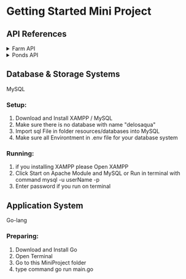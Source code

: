 # Getting Started Mini Project

## API References

<details>
  <summary>Farm API</summary>
  
  **Resource URL**: api/v1/farms

  **Resource Information**:
   1. Reponse Format: JSON
   2. Requires Authentication: No
   3. Rate Limited: No

  <details>
    <summary>GET Methods</summary>
    1. Without parameters.
      - Example URL Request: api/v1/farms
      - Example Response Success:

            {
                "Status": 200,
                "Message": "GetFarm_All",
                "Data": [
                    {
                        "ID": 1,
                        "Name": "Farm 1",
                        "Description": {
                            "String": "a",
                            "Valid": true
                        },
                        "Thumbnails": {
                            "String": "a",
                            "Valid": true
                        },
                        "Created_at": {
                            "String": "2022-06-11 15:41:41",
                            "Valid": true
                        },
                        "Updated_at": {
                            "String": "2022-06-08 15:44:45",
                            "Valid": true
                        },
                        "Deleted_at": {
                            "String": "",
                            "Valid": false
                        }
                        },
                        {
                        "ID": 2,
                        "Name": "Farm 2",
                        "Description": {
                            "String": "a",
                            "Valid": true
                        },
                        "Thumbnails": {
                            "String": "a",
                            "Valid": true
                        },
                        "Created_at": {
                            "String": "2022-06-11 15:41:41",
                            "Valid": true
                        },
                        "Updated_at": {
                            "String": "",
                            "Valid": false
                        },
                        "Deleted_at": {
                            "String": "",
                            "Valid": false
                        }
                    },
                    {
                        "ID": 3,
                        "Name": "test",
                        "Description": {
                            "String": "",
                            "Valid": true
                        },
                        "Thumbnails": {
                            "String": "test update",
                            "Valid": true
                        },
                        "Created_at": {
                            "String": "2022-06-12 11:34:52",
                            "Valid": true
                        },
                        "Updated_at": {
                            "String": "2022-06-12 04:48:45",
                            "Valid": true
                        },
                        "Deleted_at": {
                            "String": "",
                            "Valid": false
                        }
                    },
                    {
                        "ID": 5,
                        "Name": "test create from update",
                        "Description": {
                            "String": "",
                            "Valid": true
                        },
                        "Thumbnails": {
                            "String": "test create from update",
                            "Valid": true
                        },
                        "Created_at": {
                            "String": "2022-06-12 12:00:18",
                            "Valid": true
                        },
                        "Updated_at": {
                            "String": "",
                            "Valid": false
                        },
                        "Deleted_at": {
                            "String": "",
                            "Valid": false
                        }
                    }
                ]
            }

    2. With Parameters
      - Example URL Request: /api/v1/farms?id=2
      - Example Response Success:

            {
                "Status": 200,
                "Message": "GetFarm_ID",
                "Data": [
                    {
                        "ID": 2,
                        "Name": "Farm 2",
                        "Description": {
                            "String": "a",
                            "Valid": true
                        },
                        "Thumbnails": {
                            "String": "a",
                            "Valid": true
                        },
                        "Created_at": {
                            "String": "2022-06-11 15:41:41",
                            "Valid": true
                        },
                        "Updated_at": {
                            "String": "",
                            "Valid": false
                        },
                        "Deleted_at": {
                            "String": "",
                            "Valid": false
                        }
                    }
                ]
            }

  </details>
  
  <details>
   <summary>POST Methods</summary>
    - Example URL Request: /api/v1/farms
    - Example Body:

            {
                "Name":"Farm Name 2",
                "Description":"Description Farm Name 2",
                "Thumbnails":"Thumbnails Farm Name 2"
            }

    - Example Response Duplicate:

            {
                "Status": 500,
                "Message": "Error 1062: Duplicate entry 'test' for key 'name'",
                "Data": []
            }

    - Example Response Success:

            {
                "Status": 200,
                "Message": "CreateFarm",
                "Data": null
            }

  </details>

  <details>
   <summary>PUT Methods</summary>
    - Example URL Request: /api/v1/farms
    - Example Body:

            {
                "ID": 2,
                "Name":"Updating Farm Name 2",
                "Description":"Updating Description Farm Name 2",
                "Thumbnails":"Updating Thumbnails Farm Name 2"
            }

    - Example Response Duplicate:

            {
                "Status": 500,
                "Message": "Error 1062: Duplicate entry 'test' for key 'name'",
                "Data": []
            }

    - Example Response Creating:

            {
                "Status": 200,
                "Message": "CreateFarm",
                "Data": null
            }

    - Example Response Updating:

            {
                "Status": 200,
                "Message": "UpdateFarm",
                "Data": null
            }

  </details>

  <details>
   <summary>DELETE Methods</summary>
    - Example URL Request: /api/v1/farms
    - Example Body:

            {
                "ID": 2
            }

    - Example Response Success:

            {
                "Status": 200,
                "Message": "DeleteFarm",
                "Data": null
            }
            
  </details>
</details>

<details>
  <summary>Ponds API</summary>
  
  **Resource URL**: api/v1/ponds

  **Resource Information**:
   1. Reponse Format: JSON
   2. Requires Authentication: No
   3. Rate Limited: No

  <details>
    <summary>GET Methods</summary>
    1. Without parameters.
      - Example URL Request: api/v1/ponds
      - Example Response Success:

                {
                    "Status": 200,
                    "Message": "GetPonds_All",
                    "Data": [
                        {
                            "ID": 1,
                            "Farm_ID": 1,
                            "Name": "Pond 1-1A",
                            "Description": {
                                "String": "",
                                "Valid": true
                            },
                            "Thumbnails": {
                                "String": "",
                                "Valid": true
                            },
                            "Created_at": {
                                "String": "2022-06-11 23:42:03",
                                "Valid": true
                            },
                            "Updated_at": {
                                "String": "",
                                "Valid": false
                            },
                            "Deleted_at": {
                                "String": "",
                                "Valid": false
                            }
                        },
                        {
                            "ID": 2,
                            "Farm_ID": 1,
                            "Name": "Pond 1-1B",
                            "Description": {
                                "String": "",
                                "Valid": true
                            },
                            "Thumbnails": {
                                "String": "",
                                "Valid": true
                            },
                            "Created_at": {
                                "String": "2022-06-11 23:42:03",
                                "Valid": true
                            },
                            "Updated_at": {
                                "String": "",
                                "Valid": false
                            },
                            "Deleted_at": {
                                "String": "",
                                "Valid": false
                            }
                        },
                        {
                            "ID": 7,
                            "Farm_ID": 1,
                            "Name": "test create from update",
                            "Description": {
                                "String": "",
                                "Valid": true
                            },
                            "Thumbnails": {
                                "String": "test create from update",
                                "Valid": true
                            },
                            "Created_at": {
                                "String": "2022-06-12 12:13:21",
                                "Valid": true
                            },
                            "Updated_at": {
                                "String": "",
                                "Valid": false
                            },
                            "Deleted_at": {
                                "String": "",
                                "Valid": false
                            }
                        }
                    ]
                }

    2. With Parameters
      - Example URL Request: /api/v1/ponds?id=2
      - Example Response Success:

            {
                "Status": 200,
                "Message": "GetPonds_ID",
                "Data": [
                    {
                        "ID": 2,
                        "Farm_ID": 1,
                        "Name": "Pond 1-1B",
                        "Description": {
                            "String": "",
                            "Valid": true
                        },
                        "Thumbnails": {
                            "String": "",
                            "Valid": true
                        },
                        "Created_at": {
                            "String": "2022-06-11 23:42:03",
                            "Valid": true
                        },
                        "Updated_at": {
                            "String": "",
                            "Valid": false
                        },
                        "Deleted_at": {
                            "String": "",
                            "Valid": false
                        }
                    }
                ]
            }

  </details>
  
  <details>
   <summary>POST Methods</summary>
    - Example URL Request: /api/v1/ponds
    - Example Body:

            {
                "Farm_ID": 2,
                "Name":"Ponds Name 2",
                "Description":"Description Pond Name 2",
                "Thumbnails":"Thumbnails Pond Name 2"
            }

    - Example Response Duplicate:
    
            {
                "Status": 500,
                "Message": "Error 1062: Duplicate entry 'test' for key 'name'",
                "Data": []
            }

    - Example Response Success:

            {
                "Status": 200,
                "Message": "CreatePonds",
                "Data": null
            }

  </details>

  <details>
   <summary>PUT Methods</summary>
    - Example URL Request: /api/v1/ponds
    - Example Body:

            {
                "ID": 2,
                "Farm_ID": 2,
                "Name":"Updating Ponds Name 2",
                "Description":"Updating Description Pond Name 2",
                "Thumbnails":"Updating Thumbnails Pond Name 2"
            }

    - Example Response Duplicate:

            {
                "Status": 500,
                "Message": "Error 1062: Duplicate entry 'test' for key 'name'",
                "Data": []
            }

    - Example Response Creating:

            {
                "Status": 200,
                "Message": "CreatePonds",
                "Data": null
            }

    - Example Response Updating:

            {
                "Status": 200,
                "Message": "UpdatePonds",
                "Data": null
            }

  </details>

  <details>
   <summary>DELETE Methods</summary>
    - Example URL Request: /api/v1/ponds
    - Example Body:

            {
                "ID": 2
            }

    - Example Response Success:

            {
                "Status": 200,
                "Message": "DeletePonds",
                "Data": null
            }

  </details>

  <details>
   <summary>API Analyst</summary>
    **Resource URL**: api/v1/farms

    **Resource Information**:
     1. Reponse Format: JSON
     2. Requires Authentication: No
     3. Rate Limited: No

     <details>
      <summary>GET Methods</summary>
       - Example URL Request: /api/v1/api_analyst
       - Example Response Success:

            {
                "Status": 200,
                "Message": "GetAPI_All",
                "Data": [
                    {
                        "Method": "DELETE",
                        "Path": "/api/v1/farms",
                        "Count": "2",
                        "UA": "Client (https://www.thunderclient.com)"
                    },
                    {
                        "Method": "DELETE",
                        "Path": "/api/v1/ponds",
                        "Count": "1",
                        "UA": "Thunder Client (https://www.thunderclient.com)"
                    },
                    {
                        "Method": "GET",
                        "Path": "/api/v1/api_analyst",
                        "Count": "3",
                        "UA": "Thunder Client (https://www.thunderclient.com)"
                    },
                    {
                        "Method": "GET",
                        "Path": "/api/v1/farms",
                        "Count": "1",
                        "UA": "Thunder Client (https://www.thunderclient.com)"
                    },
                    {
                        "Method": "GET",
                        "Path": "/api/v1/ponds",
                        "Count": "2",
                        "UA": "Client (https://www.thunderclient.com)"
                    },
                    {
                        "Method": "GET",
                        "Path": "/api/v1/ponds",
                        "Count": "1",
                        "UA": "Thunder Client (https://www.thunderclient.com)"
                    },
                    {
                        "Method": "POST",
                        "Path": "/api/v1/farms",
                        "Count": "3",
                        "UA": "Thunder Client (https://www.thunderclient.com)"
                    },
                    {
                        "Method": "POST",
                        "Path": "/api/v1/ponds",
                        "Count": "3",
                        "UA": "Thunder Client (https://www.thunderclient.com)"
                    },
                    {
                        "Method": "PUT",
                        "Path": "/api/v1/farms",
                        "Count": "3",
                        "UA": "Thunder Client (https://www.thunderclient.com)"
                    },
                    {
                        "Method": "PUT",
                        "Path": "/api/v1/ponds",
                        "Count": "2",
                        "UA": "Thunder Client (https://www.thunderclient.com)"
                    }
                ]
            }

     </details>

  </details>

 </details>

</details>


## Database & Storage Systems 
MySQL

### Setup:
1. Download and Install XAMPP / MySQL
2. Make sure there is no database with name "delosaqua"
2. Import sql File in folder resources/databases into MySQL
3. Make sure all Environtment in .env file for your database system

### Running:
1. if you installing XAMPP please Open XAMPP
2. Click Start on Apache Module and MySQL or Run in terminal with command mysql -u userName -p
3. Enter password if you run on terminal


## Application System
Go-lang

### Preparing:
1. Download and Install Go
2. Open Terminal
3. Go to this MiniProject folder
4. type command go run main.go


